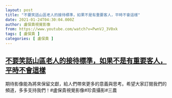 ```yaml
---
layout: post
title: "不要笑話山區老人的接待標準，如果不是有重要客人，平時不會這樣"
date: 2021-01-24T04:30:04.000Z
author: 盧保貴視覺影像
from: https://www.youtube.com/watch?v=PwnVJ_3V0xk
tags: [ 盧保貴 ]
categories: [ 盧保貴 ]
---
```

<!--1611462604000-->
[不要笑話山區老人的接待標準，如果不是有重要客人，平時不會這樣](https://www.youtube.com/watch?v=PwnVJ_3V0xk)
------

<div>
期待影像能為將來保留文獻，給人們帶來更多的意義與思考。希望大家訂閱我們的頻道，多多支持我們！#盧保貴視覺影像#珍貴攝影#三農
</div>
